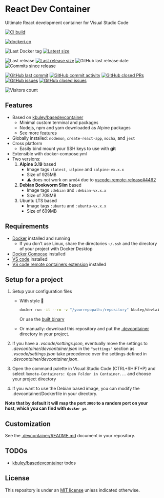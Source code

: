 # React Dev Container

Ultimate React development container for Visual Studio Code

[![CI build](https://github.com/kbuley/reactdevcontainer/actions/workflows/ci.yml/badge.svg)](https://github.com/kbuley/reactdevcontainer/actions/workflows/ci.yml)

[![dockeri.co](https://dockeri.co/image/kbuley/reactdevcontainer)](https://hub.docker.com/r/kbuley/reactdevcontainer)

![Last Docker tag](https://img.shields.io/docker/v/kbuley/reactdevcontainer?sort=semver&label=Last%20Docker%20tag)
[![Latest size](https://img.shields.io/docker/image-size/kbuley/reactdevcontainer/latest?label=Latest%20image)](https://hub.docker.com/r/kbuley/reactdevcontainer/tags)

![Last release](https://img.shields.io/github/release/kbuley/reactdevcontainer?label=Last%20release)
[![Last release size](https://img.shields.io/docker/image-size/kbuley/reactdevcontainer?sort=semver&label=Last%20released%20image)](https://hub.docker.com/r/kbuley/reactdevcontainer/tags?page=1&ordering=last_updated)
![GitHub last release date](https://img.shields.io/github/release-date/kbuley/reactdevcontainer?label=Last%20release%20date)
![Commits since release](https://img.shields.io/github/commits-since/kbuley/reactdevcontainer/latest?sort=semver)

[![GitHub last commit](https://img.shields.io/github/last-commit/kbuley/reactdevcontainer.svg)](https://github.com/kbuley/reactdevcontainer/commits/main)
[![GitHub commit activity](https://img.shields.io/github/commit-activity/y/kbuley/reactdevcontainer.svg)](https://github.com/kbuley/reactdevcontainer/graphs/contributors)
[![GitHub closed PRs](https://img.shields.io/github/issues-pr-closed/kbuley/reactdevcontainer.svg)](https://github.com/kbuley/reactdevcontainer/pulls?q=is%3Apr+is%3Aclosed)
[![GitHub issues](https://img.shields.io/github/issues/kbuley/reactdevcontainer.svg)](https://github.com/kbuley/reactdevcontainer/issues)
[![GitHub closed issues](https://img.shields.io/github/issues-closed/kbuley/reactdevcontainer.svg)](https://github.com/kbuley/reactdevcontainer/issues?q=is%3Aissue+is%3Aclosed)

![Visitors count](https://visitor-badge.laobi.icu/badge?page_id=reactdevcontainer.readme)

## Features

- Based on [kbuley/basedevcontainer](https://github.com/kbuley/basedevcontainer)
  - Minimal custom terminal and packages
  - Nodejs, npm and yarn downloaded as Alpine packages
  - See more [features](https://github.com/kbuley/basedevcontainer#features)
- Globally installed: `nodemon`, `create-react-app`, `mocha`, and `jest`
- Cross platform
  - Easily bind mount your SSH keys to use with **git**
- Extensible with docker-compose.yml
- Two versions:
  1. **Alpine 3.19** based
     - Image tags `:latest`, `:alpine` and `:alpine-vx.x.x`
     - Size of 925MB
     - ⚠️ does not work on `arm64` due to [vscode-remote-release#4462](https://github.com/microsoft/vscode-remote-release/issues/4462)
  2. **Debian Bookworm Slim** based
     - Image tags `:debian` and `:debian-vx.x.x`
     - Size of 708MB
  3. Ubuntu LTS based
     - Image tags `:ubuntu` and `:ubuntu-vx.x.x`
     - Size of 609MB

## Requirements

- [Docker](https://www.docker.com/products/docker-desktop) installed and running
  - If you don't use Linux, share the directories `~/.ssh` and the directory of your project with Docker Desktop
- [Docker Compose](https://docs.docker.com/compose/install/) installed
- [VS code](https://code.visualstudio.com/download) installed
- [VS code remote containers extension](https://marketplace.visualstudio.com/items?itemName=ms-vscode-remote.remote-containers) installed

## Setup for a project

1. Setup your configuration files

   - With style 💯

     ```sh
     docker run -it --rm -v "/yourrepopath:/repository" kbuley/devtainr:v0.2.0 -dev react -path /repository -name projectname
     ```

     Or use the [built binary](https://github.com/kbuley/devtainr#binary)

   - Or manually: download this repository and put the [.devcontainer](.devcontainer) directory in your project.

1. If you have a _.vscode/settings.json_, eventually move the settings to _.devcontainer/devcontainer.json_ in the `"settings"` section as _.vscode/settings.json_ take precedence over the settings defined in _.devcontainer/devcontainer.json_.
1. Open the command palette in Visual Studio Code (CTRL+SHIFT+P) and select `Remote-Containers: Open Folder in Container...` and choose your project directory
1. If you want to use the Debian based image, you can modify the .devcontainer/Dockerfile in your directory.

**Note that by default it will map the port `3000` to a random port on your host, which you can find with `docker ps`**

## Customization

See the [.devcontainer/README.md](.devcontainer/README.md) document in your repository.

## TODOs

- [kbuley/basedevcontainer](https://github.com/kbuley/basedevcontainer) todos

## License

This repository is under an [MIT license](https://github.com/kbuley/reactdevcontainer/master/LICENSE) unless indicated otherwise.

